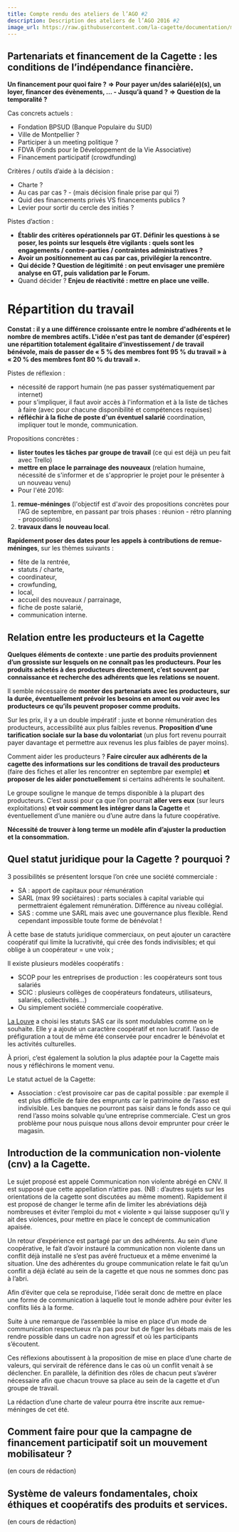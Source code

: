```yaml
---
title: Compte rendu des ateliers de l’AGO #2
description: Description des ateliers de l’AGO 2016 #2
image_url: https://raw.githubusercontent.com/la-cagette/documentation/master/img/ag-forum-2.jpg
---
```


## Partenariats et financement de la Cagette : les conditions de l’indépendance financière.
**Un financement pour quoi faire ?**
**=> Pour payer un/des salarié(e)(s), un loyer, financer des évènements, … - Jusqu’à quand ?**
**=> Question de la temporalité ?**

Cas concrets actuels : 
* Fondation BPSUD (Banque Populaire du SUD)
* Ville de Montpellier ?
* Participer à un meeting politique ?
* FDVA (Fonds pour le Développement de la Vie Associative)
* Financement participatif (crowdfunding)

Critères / outils d’aide à la décision : 
* Charte ?
* Au cas par cas ? - (mais décision finale prise par qui ?)
* Quid des financements privés VS financements publics ?
* Levier pour sortir du cercle des initiés ?

Pistes d’action :
* **Établir des critères opérationnels par GT. Définir les questions à se poser, les points sur lesquels être vigilants : quels sont les engagements / contre-parties / contraintes administratives ?**
* **Avoir un positionnement au cas par cas, privilégier la rencontre.**
* **Qui décide ? Question de légitimité : on peut envisager une première analyse en GT, puis validation par le Forum.**
* Quand décider ? **Enjeu de réactivité : mettre en place une veille.**

# Répartition du travail
**Constat : il y a une différence croissante entre le nombre d'adhérents et le nombre de membres actifs. L'idée n'est pas tant de demander (d'espérer) une répartition totalement égalitaire d'investissement / de travail bénévole, mais de passer de « 5 % des membres font 95 % du travail » à « 20 % des membres font 80 % du travail ».**

Pistes de réflexion :
* nécessité de rapport humain (ne pas passer systématiquement par internet)
* pour s'impliquer, il faut avoir accès à l'information et à la liste de tâches à faire (avec pour chacune disponibilité et compétences requises)
* **réfléchir à la fiche de poste d'un éventuel salarié** coordination, impliquer tout le monde, communication.

Propositions concrètes :
* **lister toutes les tâches par groupe de travail** (ce qui est déjà un peu fait avec Trello)
* **mettre en place le parrainage des nouveaux** (relation humaine, nécessité de s'informer et de s'approprier le projet pour le présenter à un nouveau venu)
* Pour l'été 2016: 
1. **remue-méninges** (l'objectif est d'avoir des propositions concrètes pour l'AG de septembre, en passant par trois phases : réunion - rétro planning - propositions)
2. **travaux dans le nouveau local**.

**Rapidement poser des dates pour les appels à contributions de remue-méninges**, sur les thèmes suivants : 
* fête de la rentrée, 
* statuts / charte, 
* coordinateur, 
* crowfunding, 
* local, 
* accueil des nouveaux / parrainage, 
* fiche de poste salarié, 
* communication interne.

## Relation entre les producteurs et la Cagette
**Quelques éléments de contexte : une partie des produits proviennent d’un grossiste sur lesquels on ne connaît pas les producteurs. Pour les produits achetés  à des producteurs directement, c’est souvent par connaissance et recherche des adhérents que les relations se nouent.**

Il semble nécessaire de **monter des partenariats avec les producteurs, sur la durée, éventuellement  prévoir les besoins en amont ou voir avec les producteurs ce qu’ils peuvent proposer comme produits.**

Sur les prix, il y a un double impératif : juste et bonne rémunération des producteurs, accessibilité aux plus faibles revenus. **Proposition d’une tarification sociale sur la base du volontariat** (un plus fort revenu pourrait payer davantage et permettre aux revenus les plus faibles de payer moins). 

Comment aider les producteurs ? **Faire circuler aux adhérents de la cagette des informations sur les conditions de travail des producteurs** (faire des fiches et aller les rencontrer en septembre par exemple) **et proposer de les aider ponctuellement** si certains adhérents le souhaitent.

Le groupe souligne le manque de temps disponible à la plupart des producteurs. C’est aussi pour ça que l’on pourrait **aller vers eux** (sur leurs exploitations) **et voir comment les intégrer dans la Cagette** et éventuellement d’une manière ou d’une autre dans la future coopérative.

**Nécessité de trouver à long terme un modèle afin d’ajuster la production et la consommation.**

## Quel statut juridique pour la Cagette ? pourquoi ?
3 possibilités se présentent lorsque l’on crée une société commerciale : 
* SA : apport de capitaux pour rémunération
* SARL (max 99 sociétaires) : parts sociales à capital variable qui permettraient également rémunération. Différence au niveau collégial.
* SAS : comme une SARL mais avec une gouvernance plus flexible.
Rend cependant impossible toute forme de bénévolat !

À cette base de statuts juridique commerciaux, on peut ajouter un caractère coopératif qui limite la lucrativité, qui crée des fonds indivisibles; et qui oblige à un coopérateur = une voix ;

Il existe plusieurs modèles coopératifs :
* SCOP pour les entreprises de production : les coopérateurs sont tous salariés
* SCIC : plusieurs collèges de coopérateurs fondateurs, utilisateurs, salariés, collectivités…) 
* Ou simplement société commerciale coopérative.

[La Louve](http://dons.cooplalouve.fr/) a choisi les statuts SAS car ils sont modulables comme on le souhaite. Elle y a ajouté un caractère coopératif et non lucratif. l’asso de préfiguration a tout de même été conservée pour encadrer le bénévolat et les activités culturelles.

À priori, c’est également la solution la plus adaptée pour la Cagette mais nous y réfléchirons le moment venu.

Le statut actuel de la Cagette:
* Association : c’est provisoire car pas de capital possible : par exemple il est plus difficile de faire des emprunts car le patrimoine de l’asso est indivisible. Les banques ne pourront pas saisir dans le fonds asso ce qui rend l’asso moins solvable qu’une entreprise commerciale. C’est un gros problème pour nous puisque nous allons devoir emprunter pour créer le magasin. 

## Introduction de la communication non-violente (cnv) a la Cagette.
Le sujet proposé est appelé Communication non violente abrégé en CNV. Il est supposé que cette appellation n’attire pas. (NB : d’autres sujets sur les orientations de la cagette sont discutées au même moment). Rapidement il est proposé de changer le terme afin de limiter les abréviations déjà nombreuses et éviter l’emploi du mot « violente » qui laisse supposer qu’il y ait des violences, pour mettre en place le concept de communication apaisée.

Un retour d’expérience est partagé par un des adhérents. Au sein d’une coopérative, le fait d’avoir instauré la communication non violente dans un conflit déjà installé ne s’est pas avéré fructueux et a même envenimé la situation. Une des adhérentes du groupe communication relate le fait qu’un conflit a déjà éclaté au sein de la cagette et que nous ne sommes donc pas à l’abri.

Afin d’éviter que cela se reproduise, l’idée serait donc de mettre en place une forme de communication à laquelle tout le monde adhère pour éviter les conflits liés à la forme.

Suite à une remarque de l’assemblée la mise en place d’un mode de communication respectueux n’a pas pour but de figer les débats mais de les rendre possible dans un cadre non agressif et où les participants s’écoutent.

Ces réflexions aboutissent à la proposition de mise en place d’une charte de valeurs, qui servirait de référence dans le cas où un conflit venait à se déclencher. En parallèle, la définition des rôles de chacun peut s’avérer nécessaire afin que chacun trouve sa place au sein de la cagette et d’un groupe de travail.

La rédaction d’une charte de valeur pourra être inscrite aux remue-méninges de cet été.

## Comment faire pour que la campagne de financement participatif soit un mouvement mobilisateur ?
(en cours de rédaction)

## Système de valeurs fondamentales, choix éthiques et coopératifs des produits et services.
(en cours de rédaction)